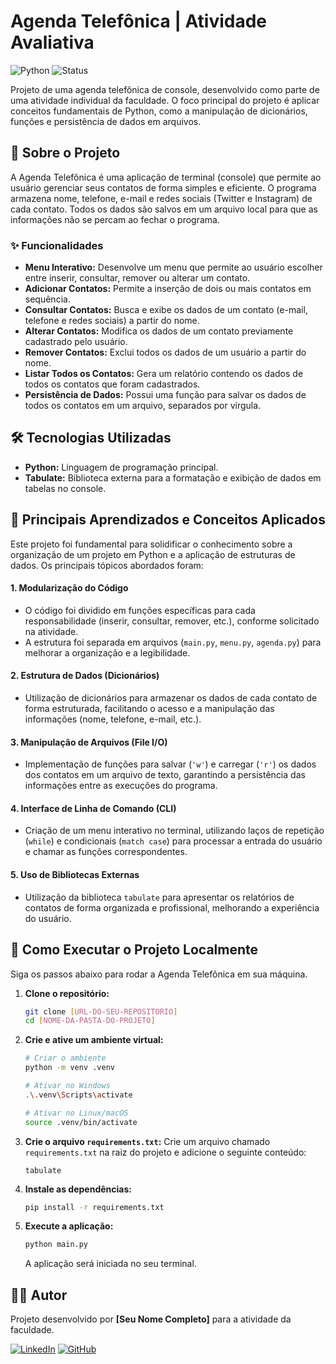 # Agenda Telefônica | Atividade Avaliativa

![Python](https://img.shields.io/badge/Python-3.x-blue?logo=python&logoColor=yellow)
![Status](https://img.shields.io/badge/Status-Concluído-brightgreen)

Projeto de uma agenda telefônica de console, desenvolvido como parte de uma atividade individual da faculdade. O foco principal do projeto é aplicar conceitos fundamentais de Python, como a manipulação de dicionários, funções e persistência de dados em arquivos.

## 🚀 Sobre o Projeto

A Agenda Telefônica é uma aplicação de terminal (console) que permite ao usuário gerenciar seus contatos de forma simples e eficiente. O programa armazena nome, telefone, e-mail e redes sociais (Twitter e Instagram) de cada contato. Todos os dados são salvos em um arquivo local para que as informações não se percam ao fechar o programa.

### ✨ Funcionalidades

* **Menu Interativo:** Desenvolve um menu que permite ao usuário escolher entre inserir, consultar, remover ou alterar um contato.
* **Adicionar Contatos:** Permite a inserção de dois ou mais contatos em sequência.
* **Consultar Contatos:** Busca e exibe os dados de um contato (e-mail, telefone e redes sociais) a partir do nome.
* **Alterar Contatos:** Modifica os dados de um contato previamente cadastrado pelo usuário.
* **Remover Contatos:** Exclui todos os dados de um usuário a partir do nome.
* **Listar Todos os Contatos:** Gera um relatório contendo os dados de todos os contatos que foram cadastrados.
* **Persistência de Dados:** Possui uma função para salvar os dados de todos os contatos em um arquivo, separados por vírgula.

## 🛠️ Tecnologias Utilizadas

* **Python:** Linguagem de programação principal.
* **Tabulate:** Biblioteca externa para a formatação e exibição de dados em tabelas no console.

## 🧠 Principais Aprendizados e Conceitos Aplicados

Este projeto foi fundamental para solidificar o conhecimento sobre a organização de um projeto em Python e a aplicação de estruturas de dados. Os principais tópicos abordados foram:

#### 1. **Modularização do Código**
   - O código foi dividido em funções específicas para cada responsabilidade (inserir, consultar, remover, etc.), conforme solicitado na atividade.
   - A estrutura foi separada em arquivos (`main.py`, `menu.py`, `agenda.py`) para melhorar a organização e a legibilidade.

#### 2. **Estrutura de Dados (Dicionários)**
   - Utilização de dicionários para armazenar os dados de cada contato de forma estruturada, facilitando o acesso e a manipulação das informações (nome, telefone, e-mail, etc.).

#### 3. **Manipulação de Arquivos (File I/O)**
   - Implementação de funções para salvar (`'w'`) e carregar (`'r'`) os dados dos contatos em um arquivo de texto, garantindo a persistência das informações entre as execuções do programa.

#### 4. **Interface de Linha de Comando (CLI)**
   - Criação de um menu interativo no terminal, utilizando laços de repetição (`while`) e condicionais (`match case`) para processar a entrada do usuário e chamar as funções correspondentes.

#### 5. **Uso de Bibliotecas Externas**
   - Utilização da biblioteca `tabulate` para apresentar os relatórios de contatos de forma organizada e profissional, melhorando a experiência do usuário.

## 📂 Como Executar o Projeto Localmente

Siga os passos abaixo para rodar a Agenda Telefônica em sua máquina.

1.  **Clone o repositório:**
    ```bash
    git clone [URL-DO-SEU-REPOSITORIO]
    cd [NOME-DA-PASTA-DO-PROJETO]
    ```

2.  **Crie e ative um ambiente virtual:**
    ```bash
    # Criar o ambiente
    python -m venv .venv

    # Ativar no Windows
    .\.venv\Scripts\activate

    # Ativar no Linux/macOS
    source .venv/bin/activate
    ```

3.  **Crie o arquivo `requirements.txt`:**
    Crie um arquivo chamado `requirements.txt` na raiz do projeto e adicione o seguinte conteúdo:
    ```
    tabulate
    ```

4.  **Instale as dependências:**
    ```bash
    pip install -r requirements.txt
    ```

5.  **Execute a aplicação:**
    ```bash
    python main.py
    ```
    A aplicação será iniciada no seu terminal.

## 👨‍💻 Autor

Projeto desenvolvido por **[Seu Nome Completo]** para a atividade da faculdade.

[![LinkedIn](https://img.shields.io/badge/LinkedIn-0A66C2?style=for-the-badge&logo=linkedin&logoColor=white)]([URL-DO-SEU-LINKEDIN])
[![GitHub](https://img.shields.io/badge/GitHub-181717?style=for-the-badge&logo=github&logoColor=white)]([URL-DO-SEU-GITHUB])